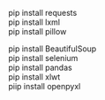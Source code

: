 pip install requests  
pip install lxml    
pip install pillow 


pip install BeautifulSoup  
pip install selenium  
pip install pandas  
pip install xlwt  
piip install openpyxl  



 

